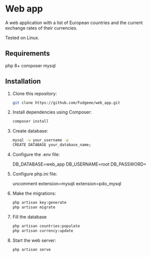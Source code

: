 # Web app

A web application with a list of European countries and the current exchange rates of their currencies.

Tested on Linux.

## Requirements

   php 8+
   composer
   mysql

## Installation

1. Clone this repository:

   ```bash
   git clone https://github.com/Fudgeee/web_app.git

2. Install dependencies using Composer:

   ```bash
   composer install

3. Create database:

   ```bash
   mysql -u your_username -p
   CREATE DATABASE your_database_name;

4. Configure the .env file:

   DB_DATABASE=web_app
   DB_USERNAME=root
   DB_PASSWORD=

5. Configure php.ini file:

   uncomment extension=mysqli
             extension=pdo_mysql

5. Make the migrations:

   ```bash
   php artisan key:generate
   php artisan migrate

6. Fill the database

   ```bash
   php artisan countries:populate
   php artisan currency:update

7. Start the web server:

   ```bash
   php artisan serve

